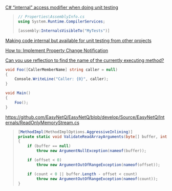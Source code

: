 [C# “internal” access modifier when doing unit testing](https://stackoverflow.com/questions/358196/c-sharp-internal-access-modifier-when-doing-unit-testing)

> ```csharp
> // Properties\AssemblyInfo.cs
> using System.Runtime.CompilerServices;
> 
> [assembly:InternalsVisibleTo("MyTests")]
> ```

[Making code internal but available for unit testing from other projects](https://stackoverflow.com/questions/106907/making-code-internal-but-available-for-unit-testing-from-other-projects)

[How to: Implement Property Change Notification](https://docs.microsoft.com/en-us/dotnet/desktop/wpf/data/how-to-implement-property-change-notification?view=netframeworkdesktop-4.8)

[Can you use reflection to find the name of the currently executing method?](https://stackoverflow.com/questions/44153/can-you-use-reflection-to-find-the-name-of-the-currently-executing-method)

```csharp
void Foo([CallerMemberName] string caller = null)
{
    Console.WriteLine("Caller: {0}", caller);
}

void Main()
{
    Foo();
}
```

https://github.com/EasyNetQ/EasyNetQ/blob/develop/Source/EasyNetQ/Internals/ReadOnlyMemoryStream.cs

> ```csharp
> [MethodImpl(MethodImplOptions.AggressiveInlining)]
> private static void ValidateReadArrayArguments(byte[] buffer, int offset, int count)
> {
>     if (buffer == null)
>         throw new ArgumentNullException(nameof(buffer));
> 
>     if (offset < 0)
>         throw new ArgumentOutOfRangeException(nameof(offset));
> 
>     if (count < 0 || buffer.Length - offset < count)
>         throw new ArgumentOutOfRangeException(nameof(count));
> }
> ```

